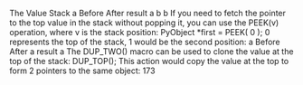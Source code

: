 The Value Stack a Before After result a b b If you need to fetch the pointer to the top value in the stack without popping it, you can use the  PEEK(v)  operation, where  v  is the stack position: PyObject *first = PEEK( 0 ); 0 represents the top of the stack, 1 would be the second position: a Before After a result a The  DUP_TWO()  macro can be used to clone the value at the top of the stack: DUP_TOP(); This action would copy the value at the top to form 2 pointers to the same object: 173
